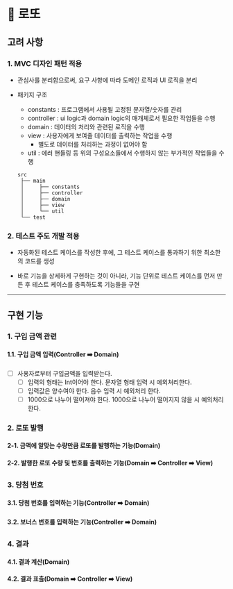 # 🎉 로또

## 고려 사항

### 1. MVC 디자인 패턴 적용

* 관심사를 분리함으로써, 요구 사항에 따라 도메인 로직과 UI 로직을 분리

* 패키지 구조
  * constants : 프로그램에서 사용될 고정된 문자열/숫자를 관리
  * controller : ui logic과 domain logic의 매개체로서 필요한 작업들을 수행
  * domain : 데이터의 처리와 관련된 로직을 수행
  * view : 사용자에게 보여줄 데이터를 출력하는 작업을 수행
    * 별도로 데이터를 처리하는 과정이 없어야 함
  * util : 에러 핸들링 등 위의 구성요소들에서 수행하지 않는 부가적인 작업들을 수행
  ```
  src
   ├── main
   │     ├── constants
   │     ├── controller
   │     ├── domain
   │     ├── view
   │     └── util
   └── test
  ```

### 2. 테스트 주도 개발 적용

* 자동화된 테스트 케이스를 작성한 후에, 그 테스트 케이스를 통과하기 위한 최소한의 코드를 생성

* 바로 기능을 상세하게 구현하는 것이 아니라, 기능 단위로 테스트 케이스를 먼저 만든 후 테스트 케이스를 충족하도록 기능들을 구현

-- -- --

## 구현 기능

### 1. 구입 금액 관련
#### 1.1. 구입 금액 입력(Controller ➡️ Domain)
- [ ] 사용자로부터 구입금액을 입력받는다.
  - [ ] 입력의 형태는 Int이어야 한다. 문자열 형태 입력 시 예외처리한다.
  - [ ] 입력값은 양수여야 한다. 음수 입력 시 예외처리 한다. 
  - [ ] 1000으로 나누어 떨어져야 한다. 1000으로 나누어 떨어지지 않을 시 예외처리 한다.

### 2. 로또 발행
#### 2-1. 금액에 알맞는 수량만큼 로또를 발행하는 기능(Domain)
#### 2-2. 발행한 로또 수량 및 번호를 출력하는 기능(Domain ➡️ Controller ➡️ View)

### 3. 당첨 번호
#### 3.1. 당첨 번호를 입력하는 기능(Controller ➡️ Domain)
#### 3.2. 보너스 번호를 입력하는 기능(Controller ➡️ Domain)

### 4. 결과
#### 4.1. 결과 계산(Domain)
#### 4.2. 결과 표출(Domain ➡️ Controller ➡️ View)